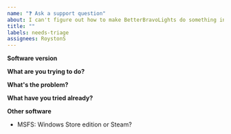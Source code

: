 ```yaml
---
name: "❓ Ask a support question"
about: I can't figure out how to make BetterBravoLights do something in particular.
title: ""
labels: needs-triage
assignees: RoystonS
---
```


<!--
* Please fill out this template with all the relevant information so we can
  help you out. We appreciate your questions as we can use them to improve the software and documentation!
-->

**Software version**

<!-- Please indicate which version of BetterBravoLights you have.
If you don't have the latest version, it's worth giving that a try. -->

**What are you trying to do?**

<!-- Indicate what you're trying to achieve -->

**What's the problem?**

<!-- What is (or isn't) happening as you'd expect? -->

**What have you tried already?**

<!-- It'll save us some effort if you tell us the alternatives you've already tried -->

**Other software**

<!-- If appropriate to your question, let us know which of these you have installed -->

- MSFS: Windows Store edition or Steam?

